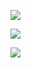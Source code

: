 [<img src="https://img.shields.io/badge/Gmail-D14836?style=for-the-badge&logo=gmail&logoColor=white">](https://mail.google.com/mail/?view=cm&fs=1&to=deepaliithakurr@gmail.com)

[<img src="https://img.shields.io/badge/linkedin-%230077B5.svg?&style=for-the-badge&logo=linkedin&logoColor=white">](https://www.linkedin.com/in/deepali-thakur/)

[<img src="https://img.shields.io/badge/twitter-%230077B5.svg?&style=for-the-badge&logo=linkedin&logoColor=white">](https://twitter.com/drowsycoderr)

</div>
